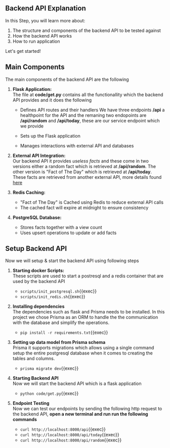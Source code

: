 ## Backend API Explanation

In this Step, you will learn more about:

1. The structure and components of the backend API to be tested against
2. How the backend API works 
3. How to run application

Let's get started!

## Main Components

The main components of the backend API are the following 

1. **Flask Application:** <br/>
The file at **code/get.py** contains all the functionallity which the backend API provides and it does the following 

	- Defines API routes and their handlers
We have three endpoints **/api** a healthpoint for the API and the remaning two endopoints are **/api/random** and **/api/today**, these are our service endpoint which we provide 

   - Sets up the Flask application   
   - Manages interactions with external API and databases
   
2. **External API Integration:** <br/>
Our backend API it provides *useless facts* and these come in two versions either a random fact which is retrieved at **/api/random**. The other version is "Fact of The Day" which is retrieved at **/api/today**. These facts are retrieved from another external API, more details found [here](https://uselessfacts.jsph.pl)

3. **Redis Caching:**
   - "Fact of The Day" is Cached using Redis to reduce external API calls
   - The cached fact will expire at midnight to ensure consistency
4. **PostgreSQL Database:**
	- Stores facts together with a view count
	- Uses upsert operations to update or add facts

## Setup Backend API

Now we will setup & start the backend API using following steps

1. **Starting docker Scripts:** <br/>
These scripts are used to start a postresql and a redis container that are used by the backend API
    - `scripts/init_postgresql.sh`{{exec}}
    - `scripts/init_redis.sh`{{exec}}


2. **Installing dependencies** <br/>
The dependencies such as flask and Prisma needs to be installed. In this project we chose Prisma as an ORM to handle the the communication with the database and simplify the operations.
    -  `pip install -r requirements.txt`{{exec}}

3. **Setting up data model from Prisma schema** <br/>
Prisma it supports migrations which allows using a single command setup the entire postgresql database when it comes to creating the tables and columns.
    -   `prisma migrate dev`{{exec}}

4. **Starting Backend API**<br/>
Now we will start the backend API which is a flask application 
    -   `python code/get.py`{{exec}}

5. **Endpoint Testing** <br/>
Now we can test our endpoints by sending the following http request to the backend API, **open a new terminal and run run the following commands**

    - `curl http://localhost:8000/api`{{exec}}
	- `curl http://localhost:8000/api/today`{{exec}}
	- `curl http://localhost:8000/api/random`{{exec}}